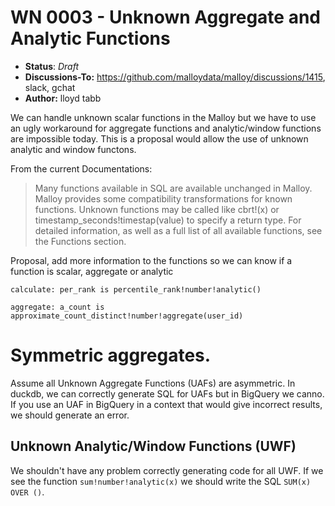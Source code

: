 # WN 0003 - Unknown Aggregate and Analytic Functions

- **Status**: *Draft* 
- **Discussions-To:**  https://github.com/malloydata/malloy/discussions/1415, slack, gchat
- **Author:** lloyd tabb

We can handle unknown scalar functions in the Malloy but we have to use an ugly workaround for aggregate functions and analytic/window functions are impossible today.  This is a proposal would allow the use of unknown analytic and window functons.

From the current Documentations:

> Many functions available in SQL are available unchanged in Malloy. Malloy provides some compatibility transformations for known functions. Unknown functions may be called like cbrt!(x) or timestamp_seconds!timestap(value) to specify a return type. For detailed information, as well as a full list of all available functions, see the Functions section.


Proposal, add more information to the functions so we can know if a function is scalar, aggregate or analytic

`calculate: per_rank is percentile_rank!number!analytic()`

`aggregate: a_count is approximate_count_distinct!number!aggregate(user_id)`

# Symmetric aggregates.
Assume all Unknown Aggregate Functions (UAFs) are asymmetric.  In duckdb, we can correctly generate SQL for UAFs but in BigQuery we canno. If you use an UAF in BigQuery in a context that would give incorrect results, we should generate an error.

## Unknown Analytic/Window Functions (UWF)
We shouldn't have any problem correctly generating code for all UWF.  If we see the function `sum!number!analytic(x)` we should write the SQL `SUM(x) OVER ()`.

